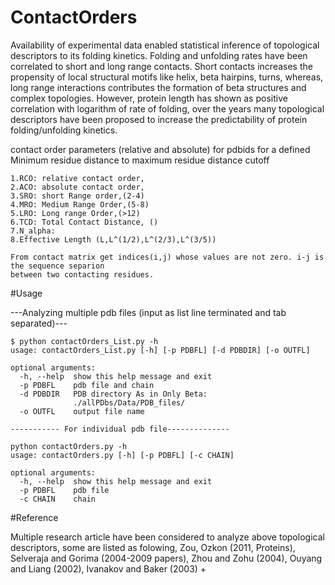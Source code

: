 # ContactOrders

Availability of experimental data enabled statistical inference of topological 
descriptors to its folding kinetics. Folding and unfolding rates have been correlated 
to short and long range contacts. Short contacts increases the propensity of 
local structural motifs like helix, beta hairpins, turns, whereas, long range 
interactions contributes the formation of beta structures and complex topologies. 
However, protein length has shown as positive correlation with logarithm of rate of 
folding, over the years many topological descriptors have been proposed to increase 
the predictability of protein folding/unfolding kinetics. 


contact order parameters (relative and absolute) for pdbids
for a defined Minimum residue distance to maximum residue distance cutoff

    1.RCO: relative contact order,
    2.ACO: absolute contact order,
    3.SRO: short Range order,(2-4)
    4.MRO: Medium Range Order,(5-8)
    5.LRO: Long range Order,(>12)
    6.TCD: Total Contact Distance, ()
    7.N_alpha:
    8.Effective Length (L,L^(1/2),L^(2/3),L^(3/5))

    From contact matrix get indices(i,j) whose values are not zero. i-j is the sequence separion
    between two contacting residues.

#Usage

---Analyzing multiple pdb files (input as list line terminated and tab separated)---

    $ python contactOrders_List.py -h
    usage: contactOrders_List.py [-h] [-p PDBFL] [-d PDBDIR] [-o OUTFL]

    optional arguments:
      -h, --help  show this help message and exit
      -p PDBFL    pdb file and chain
      -d PDBDIR   PDB directory As in Only Beta:
                  ./allPDbs/Data/PDB_files/
      -o OUTFL    output file name

    ----------- For individual pdb file--------------

    python contactOrders.py -h
    usage: contactOrders.py [-h] [-p PDBFL] [-c CHAIN]
    
    optional arguments:
      -h, --help  show this help message and exit
      -p PDBFL    pdb file
      -c CHAIN    chain
    

#Reference

Multiple research article have been considered to analyze above topological descriptors,
some are listed as folowing,
Zou, Ozkon (2011, Proteins), Selveraja and Gorima (2004-2009 papers), Zhou and Zohu (2004),
Ouyang and Liang (2002), Ivanakov and Baker (2003) 
+
